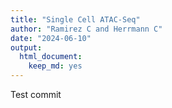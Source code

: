 ```yaml
---
title: "Single Cell ATAC-Seq"
author: "Ramirez C and Herrmann C"
date: "2024-06-10"
output:
  html_document: 
    keep_md: yes
---
```





Test commit
